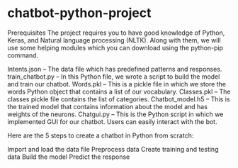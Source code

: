 # chatbot-python-project

Prerequisites
The project requires you to have good knowledge of Python, Keras, and Natural language processing (NLTK). Along with them, we will use some helping modules which you can download using the python-pip command.


Intents.json – The data file which has predefined patterns and responses.
train_chatbot.py – In this Python file, we wrote a script to build the model and train our chatbot.
Words.pkl – This is a pickle file in which we store the words Python object that contains a list of our vocabulary.
Classes.pkl – The classes pickle file contains the list of categories.
Chatbot_model.h5 – This is the trained model that contains information about the model and has weights of the neurons.
Chatgui.py – This is the Python script in which we implemented GUI for our chatbot. Users can easily interact with the bot.





Here are the 5 steps to create a chatbot in Python from scratch:

Import and load the data file
Preprocess data
Create training and testing data
Build the model
Predict the response
